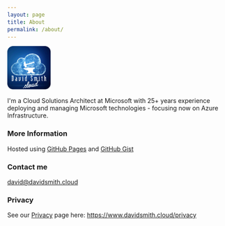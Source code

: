 ```yaml
---
layout: page
title: About
permalink: /about/
---
```


<img src="/images/dsmithcloud_logo_large.jpg" alt="davidsmith.cloud logo" style="height: 100px; width:100px;"/>

I'm a Cloud Solutions Architect at Microsoft with 25+ years experience deploying and managing Microsoft technologies - focusing now on Azure Infrastructure.

### More Information

Hosted using [GitHub Pages](https://pages.github.com/) and [GitHub Gist](https://gist.github.com)

### Contact me

[david@davidsmith.cloud](mailto:david@davidsmith.cloud)

### Privacy

See our [Privacy](https://www.davidsmith.cloud/privacy) page here: https://www.davidsmith.cloud/privacy